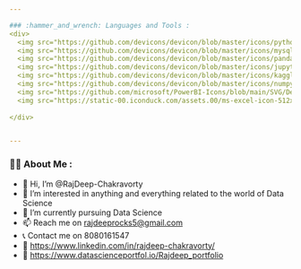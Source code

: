 ```yaml
---

### :hammer_and_wrench: Languages and Tools :
<div>
  <img src="https://github.com/devicons/devicon/blob/master/icons/python/python-original-wordmark.svg" title="Python"  alt="Python" width="40" height="40"/>&nbsp;
  <img src="https://github.com/devicons/devicon/blob/master/icons/mysql/mysql-original-wordmark.svg" title="MySQL"  alt="MySQL" width="40" height="40"/>&nbsp;
  <img src="https://github.com/devicons/devicon/blob/master/icons/pandas/pandas-original-wordmark.svg" title="Pandas" alt="Pandas" width="40" height="40"/>
  <img src="https://github.com/devicons/devicon/blob/master/icons/jupyter/jupyter-original-wordmark.svg" title="Jupyter" alt="Jupyter" width="40" height="40"/>
  <img src="https://github.com/devicons/devicon/blob/master/icons/kaggle/kaggle-original-wordmark.svg" title="Kaggle" alt="Kaggle" width="40" height="40"/>
  <img src="https://github.com/devicons/devicon/blob/master/icons/numpy/numpy-original-wordmark.svg" title="NumPy" alt="NumPy" width="40" height="40"/>
  <img src="https://github.com/microsoft/PowerBI-Icons/blob/main/SVG/Desktop.svg" title="PowerBI" alt="PowerBI" width="40" height="40"/>
  <img src="https://static-00.iconduck.com/assets.00/ms-excel-icon-512x506-kad3cmyu.png" title="MSExcel" alt="MSExcel" width="40" height="40"/>
  
</div>


---
```

### :man_technologist: About Me :

- 👋 Hi, I’m @RajDeep-Chakravorty
- 👀 I’m interested in anything and everything related to the world of Data Science
- 🌱 I’m currently pursuing Data Science
- 📫 Reach me on rajdeeprocks5@gmail.com
- 📞 Contact me on 8080161547
- 🔗 https://www.linkedin.com/in/rajdeep-chakravorty/
- 🔗 https://www.datascienceportfol.io/Rajdeep_portfolio


<!---
RajDeep-Chakravorty/RajDeep-Chakravorty is a ✨ special ✨ repository because its `README.md` (this file) appears on your GitHub profile.
You can click the Preview link to take a look at your changes.
--->
